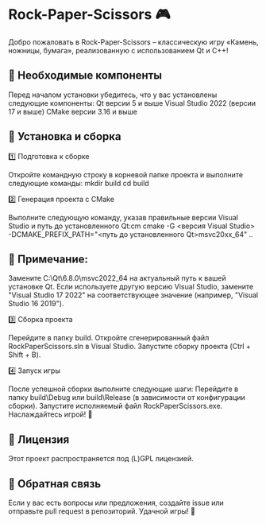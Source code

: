 # Rock-Paper-Scissors 🎮

Добро пожаловать в Rock-Paper-Scissors – классическую игру «Камень, ножницы, бумага», реализованную с использованием Qt и C++!

## 📌 Необходимые компоненты

Перед началом установки убедитесь, что у вас установлены следующие компоненты:
Qt версии 5 и выше
Visual Studio 2022 (версии 17 и выше)
CMake версии 3.16 и выше

## 🔧 Установка и сборка
1️⃣ Подготовка к сборке

Откройте командную строку в корневой папке проекта и выполните следующие команды:
mkdir build
cd build

2️⃣ Генерация проекта с CMake

Выполните следующую команду, указав правильные версии Visual Studio и путь до установленного Qt:cm
cmake -G <версия Visual Studio> -DCMAKE_PREFIX_PATH="<путь до установленного Qt>msvc20xx_64" ..

## 📌 Примечание:

Замените C:\Qt\6.8.0\msvc2022_64 на актуальный путь к вашей установке Qt.
Если используете другую версию Visual Studio, замените "Visual Studio 17 2022" на соответствующее значение (например, "Visual Studio 16 2019").

3️⃣ Сборка проекта

Перейдите в папку build.
Откройте сгенерированный файл RockPaperScissors.sln в Visual Studio.
Запустите сборку проекта (Ctrl + Shift + B).

4️⃣ Запуск игры

После успешной сборки выполните следующие шаги:
Перейдите в папку build\Debug или build\Release (в зависимости от конфигурации сборки).
Запустите исполняемый файл RockPaperScissors.exe.
Наслаждайтесь игрой! 🎉

## 📜 Лицензия
Этот проект распространяется под (L)GPL лицензией.

## 📩 Обратная связь
Если у вас есть вопросы или предложения, создайте issue или отправьте pull request в репозиторий. Удачной игры! 🚀
